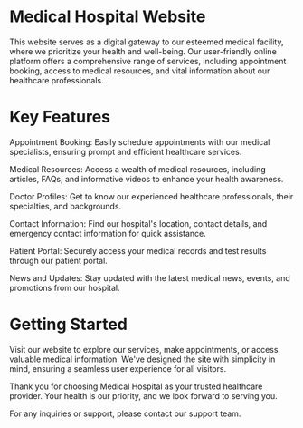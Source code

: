 # Medical Hospital Website


This website serves as a digital gateway to our esteemed medical facility, where we prioritize your health and well-being. Our user-friendly online platform offers a comprehensive range of services, including appointment booking, access to medical resources, and vital information about our healthcare professionals.

# Key Features
Appointment Booking: Easily schedule appointments with our medical specialists, ensuring prompt and efficient healthcare services.

Medical Resources: Access a wealth of medical resources, including articles, FAQs, and informative videos to enhance your health awareness.

Doctor Profiles: Get to know our experienced healthcare professionals, their specialties, and backgrounds.

Contact Information: Find our hospital's location, contact details, and emergency contact information for quick assistance.

Patient Portal: Securely access your medical records and test results through our patient portal.

News and Updates: Stay updated with the latest medical news, events, and promotions from our hospital.

# Getting Started
Visit our website to explore our services, make appointments, or access valuable medical information. We've designed the site with simplicity in mind, ensuring a seamless user experience for all visitors.

Thank you for choosing Medical Hospital as your trusted healthcare provider. Your health is our priority, and we look forward to serving you.

For any inquiries or support, please contact our support team.





